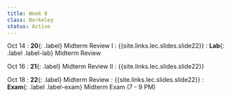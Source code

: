 ```yaml
---
title: Week 8
class: Berkeley
status: Active
---
```


Oct 14
: **20**{: .label} Midterm Review I
    : {{site.links.lec.slides.slide22}}
: **Lab**{: .label .label-lab} Midterm Review

Oct 16
: **21**{: .label} Midterm Review II
    : {{site.links.lec.slides.slide22}}

Oct 18
: **22**{: .label} Midterm Review
    : {{site.links.lec.slides.slide22}}
: **Exam**{: .label .label-exam} Midterm Exam (7 - 9 PM)
